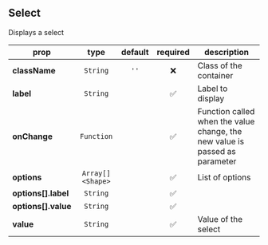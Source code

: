 ## Select

Displays a select

prop | type | default | required | description
---- | :----: | :-------: | :--------: | -----------
**className** | `String` | `''` | :x: | Class of the container
**label** | `String` |  | :white_check_mark: | Label to display
**onChange** | `Function` |  | :white_check_mark: | Function called when the value change, the new value is passed as parameter
**options** | `Array[]<Shape>` |  | :white_check_mark: | List of options
**options[].label** | `String` |  | :white_check_mark: |
**options[].value** | `String` |  | :white_check_mark: |
**value** | `String` |  | :white_check_mark: | Value of the select

